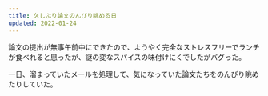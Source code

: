 ```yaml
---
title: 久しぶり論文のんびり眺める日
updated: 2022-01-24
---
```


論文の提出が無事午前中にできたので、ようやく完全なストレスフリーでランチが食べれると思ったが、謎の変なスパイスの味付けにくでしたがバグった。

一日、溜まっていたメールを処理して、気になっていた論文たちをのんびり眺めたりしていた。
